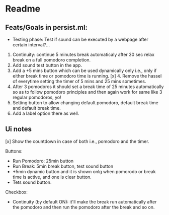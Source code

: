 # Readme

## Feats/Goals in persist.ml:

- Testing phase: Test if sound can be executed by a webpage after certain interval?...

1. Continuity: continue 5 minutes break automaticaly after 30 sec relax break on a full pomodoro completion.
2. Add sound test button in the app.
3. Add a +5 mins button which can be used dynamically only i.e., only if either break time or pomodoro time is running.
   [x] 4. Remove the hassel of everytime setting the timer of 5 mins and 25 mins sometimes.
4. After 3 pomodoros it should set a break time of 25 minutes automatically so as to follow pomodoro principles and then again work for same like 3 regular pomodoros, yo!
5. Setting button to allow changing default pomodoro, default break time and default break time.
6. Add a label option there as well.

## Ui notes

[x] Show the countdown in case of both i.e., pomodoro and the timer.

Buttons:

- Run Pomodoro: 25min button
- Run Break: 5min break button, test sound button
- +5min dynamic button and it is shown onlg when pomorodo or break time is active, and one is clear button.
- Tets sound button.

Checkbox:

- Continuity (by default ON): it'll make the break run automatically after the pomodoro and then run the pomodoro after the break and so on.
